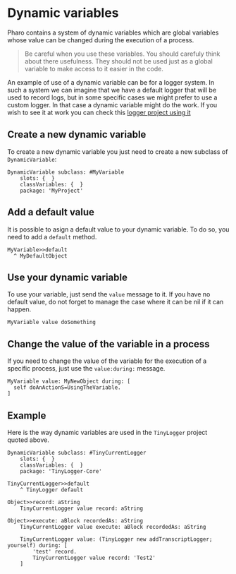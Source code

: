 # Dynamic variables

Pharo contains a system of dynamic variables which are global variables whose value can be changed during the execution of a process.

> Be careful when you use these variables. You should carefuly think about there usefulness. They should not be used just as a global variable to make access to it easier in the code.

An example of use of a dynamic variable can be for a logger system. In such a system we can imagine that we have a default logger that will be used to record logs, but in some specific cases we might prefer to use a custom logger. In that case a dynamic variable might do the work. If you wish to see it at work you can check this [logger project using it](https://github.com/jecisc/TinyLogger)

## Create a new dynamic variable

To create a new dynamic variable you just need to create a new subclass of `DynamicVariable`:

```Smalltalk
DynamicVariable subclass: #MyVariable
	slots: {  }
	classVariables: {  }
	package: 'MyProject'
```

## Add a default value

It is possible to asign a default value to your dynamic variable. To do so, you need to add a `default` method.

```Smalltalk
MyVariable>>default
  ^ MyDefaultObject
 ```
 
## Use your dynamic variable

To use your variable, just send the `value` message to it. If you have no default value, do not forget to manage the case where it can be nil if it can happen.

```Smalltalk
MyVariable value doSomething
```

## Change the value of the variable in a process

If you need to change the value of the variable for the execution of a specific process, just use the `value:during:` message.

```Smalltalk
MyVariable value: MyNewObject during: [
  self doAnActionS=UsingTheVariable.
]
```

## Example

Here is the way dynamic variables are used in the `TinyLogger` project quoted above.

```Smalltalk
DynamicVariable subclass: #TinyCurrentLogger
	slots: {  }
	classVariables: {  }
	package: 'TinyLogger-Core'
```

```Smalltalk
TinyCurrentLogger>>default
	^ TinyLogger default
```

```Smalltalk
Object>>record: aString
	TinyCurrentLogger value record: aString
```

```Smalltalk
Object>>execute: aBlock recordedAs: aString
	TinyCurrentLogger value execute: aBlock recordedAs: aString
```

```Smalltalk
	TinyCurrentLogger value: (TinyLogger new addTranscriptLogger; yourself) during: [ 
		'test' record.
		TinyCurrentLogger value record: 'Test2'
	]
```


